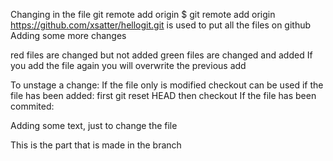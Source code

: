 Changing in the file
git remote add origin 
$ git remote add origin https://github.com/xsatter/hellogit.git
is used to put all the files on github 
Adding some more changes

red files are changed but not added 
green files are changed and added
If you add the file again you will overwrite the previous add

To unstage a change:
	If the file only is modified checkout can be used
	if the file has been added: first git reset HEAD <filename>
	then checkout
	If the file has been commited:
	
Adding some text, just to change the file 

This is the part that is made in the branch
